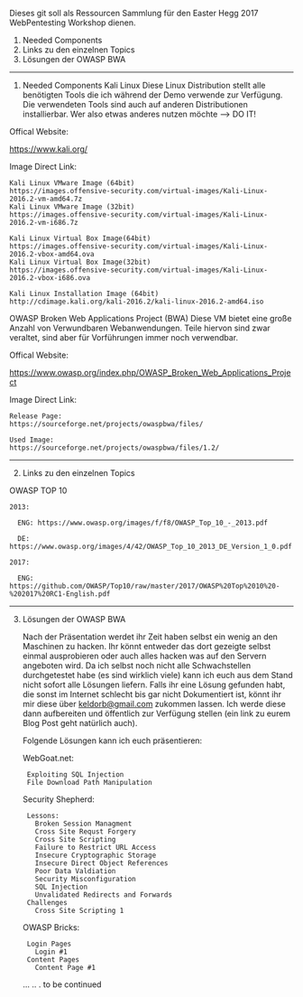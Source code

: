 Dieses git soll als Ressourcen Sammlung für den Easter Hegg 2017 WebPentesting Workshop dienen.

1. Needed Components
2. Links zu den einzelnen Topics
3. Lösungen der OWASP BWA

--------------------------------------
1. Needed Components
  Kali Linux
  Diese Linux Distribution stellt alle benötigten Tools die ich während der Demo verwende zur Verfügung.
  Die verwendeten Tools sind auch auf anderen Distributionen installierbar. Wer also etwas anderes nutzen möchte 
  --> DO IT!
  
  Offical Website:
  
  https://www.kali.org/
  
  Image Direct Link:
    
    Kali Linux VMware Image (64bit)
    https://images.offensive-security.com/virtual-images/Kali-Linux-2016.2-vm-amd64.7z
    Kali Linux VMware Image (32bit)
    https://images.offensive-security.com/virtual-images/Kali-Linux-2016.2-vm-i686.7z
    
    Kali Linux Virtual Box Image(64bit)
    https://images.offensive-security.com/virtual-images/Kali-Linux-2016.2-vbox-amd64.ova
    Kali Linux Virtual Box Image(32bit)
    https://images.offensive-security.com/virtual-images/Kali-Linux-2016.2-vbox-i686.ova
    
    Kali Linux Installation Image (64bit)
    http://cdimage.kali.org/kali-2016.2/kali-linux-2016.2-amd64.iso
    
  OWASP Broken Web Applications Project (BWA)
  Diese VM bietet eine große Anzahl von Verwundbaren Webanwendungen. Teile hiervon sind zwar veraltet, sind aber für Vorführungen 
  immer noch verwendbar.
  
  Offical Website:
  
  https://www.owasp.org/index.php/OWASP_Broken_Web_Applications_Project
  
  Image Direct Link:
    
    Release Page:
    https://sourceforge.net/projects/owaspbwa/files/
    
    Used Image:
    https://sourceforge.net/projects/owaspbwa/files/1.2/
 
--------------------------------------------------

2. Links zu den einzelnen Topics

  OWASP TOP 10
  
    2013: 
    
      ENG: https://www.owasp.org/images/f/f8/OWASP_Top_10_-_2013.pdf
      
      DE: https://www.owasp.org/images/4/42/OWASP_Top_10_2013_DE_Version_1_0.pdf
      
    2017:
    
      ENG: https://github.com/OWASP/Top10/raw/master/2017/OWASP%20Top%2010%20-%202017%20RC1-English.pdf
      
----------------------------------------------------

3. Lösungen der OWASP BWA

    Nach der Präsentation werdet ihr Zeit haben selbst ein wenig an den Maschinen zu hacken. Ihr könnt entweder das dort gezeigte 
    selbst einmal ausprobieren oder auch alles hacken was auf den Servern angeboten wird.
    Da ich selbst noch nicht alle Schwachstellen durchgetestet habe (es sind wirklich viele) kann ich euch aus dem Stand nicht sofort       alle Lösungen liefern. Falls ihr eine Lösung gefunden habt, die sonst im Internet schlecht bis gar nicht Dokumentiert ist, könnt ihr     mir diese über keldorb@gmail.com zukommen lassen. Ich werde diese dann aufbereiten und öffentlich zur Verfügung stellen (ein link zu     eurem Blog Post geht natürlich auch).
    
    Folgende Lösungen kann ich euch präsentieren:
    
      WebGoat.net: 
      
        Exploiting SQL Injection
        File Download Path Manipulation
        
      Security Shepherd:
      
        Lessons:
          Broken Session Managment
          Cross Site Requst Forgery
          Cross Site Scripting
          Failure to Restrict URL Access
          Insecure Cryptographic Storage
          Insecure Direct Object References
          Poor Data Valdiation
          Security Misconfiguration
          SQL Injection
          Unvalidated Redirects and Forwards
        Challenges
          Cross Site Scripting 1
          
      OWASP Bricks:
      
        Login Pages 
          Login #1
        Content Pages
          Content Page #1
     
     ...
     ..
     . to be continued
     
     
          
        
